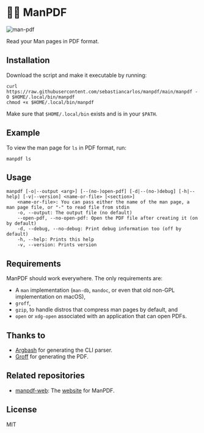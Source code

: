 # 💪📄 ManPDF

![man-pdf](https://user-images.githubusercontent.com/88276600/230772238-78562f6a-d0ea-4b91-88b1-0b5c52fb7adf.png)

Read your Man pages in PDF format.

## Installation

Download the script and make it executable by running:

```shell
curl https://raw.githubusercontent.com/sebastiancarlos/manpdf/main/manpdf -O $HOME/.local/bin/manpdf
chmod +x $HOME/.local/bin/manpdf
```

Make sure that `$HOME/.local/bin` exists and is in your `$PATH`.

## Example

To view the man page for `ls` in PDF format, run:

```shell
manpdf ls
```

## Usage

```shell
manpdf [-o|--output <arg>] [--(no-)open-pdf] [-d|--(no-)debug] [-h|--help] [-v|--version] <name-or-file> [<section>]
	<name-or-file>: You can pass either the name of the man page, a man page file, or "-" to read file from stdin
	-o, --output: The output file (no default)
	--open-pdf, --no-open-pdf: Open the PDF file after creating it (on by default)
	-d, --debug, --no-debug: Print debug information too (off by default)
	-h, --help: Prints this help
	-v, --version: Prints version
```

## Requirements

ManPDF should work everywhere. The only requirements are:
 - A `man` implementation (`man-db`, `mandoc`, or even that old non-GPL implementation on macOS),
 - `groff`, 
 - `gzip`, to handle distros that compress man pages by default, and
 - `open` or `xdg-open` associated with an application that can open PDFs.

## Thanks to
- [Argbash](https://argbash.io/) for generating the CLI parser.
- [Groff](https://www.gnu.org/software/groff/) for generating the PDF.

## Related repositories
- [manpdf-web](https://github.com/sebastiancarlos/manpdf-web): The [website](https://manpdf.pro) for ManPDF.

## License

MIT
